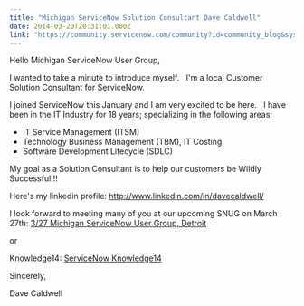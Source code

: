 ```yaml
---
title: "Michigan ServiceNow Solution Consultant Dave Caldwell"
date: 2014-03-20T20:31:01.000Z
link: "https://community.servicenow.com/community?id=community_blog&sys_id=ba4d6229dbd0dbc01dcaf3231f9619c4"
---
```

<p>Hello Michigan ServiceNow User Group,</p><p></p><p>I wanted to take a minute to introduce myself.   I'm a local Customer Solution Consultant for ServiceNow.</p><p>I joined ServiceNow this January and I am very excited to be here.   I have been in the IT Industry for 18 years; specializing in the following areas:</p><p></p><ul><li>IT Service Management (ITSM)</li><li>Technology Business Management (TBM), IT Costing</li><li>Software Development Lifecycle (SDLC)</li></ul><p></p><p>My goal as a Solution Consultant is to help our customers be Wildly Successful!!!</p><p></p><p>Here's my linkedin profile: <a href="http://www.linkedin.com/in/davecaldwell/" title="http://www.linkedin.com/in/davecaldwell/">http://www.linkedin.com/in/davecaldwell/</a></p><p></p><p>I look forward to meeting many of you at our upcoming SNUG on March 27th: <a title="3/27 Michigan ServiceNow User Group, Detroit" __default_attr="1640" __jive_macro_name="event" class="jive_macro jive_macro_event" data-orig-content="3/27 Michigan ServiceNow User Group, Detroit" href="/community?id=community_event&sys_id=0ed4be69dbdc5bc0b322f4621f96199b">3/27 Michigan ServiceNow User Group, Detroit</a></p><p>or</p><p>Knowledge14: <a href="http://knowledge.servicenow.com/" title="http://knowledge.servicenow.com/">ServiceNow Knowledge14</a></p><p></p><p>Sincerely,</p><p></p><p>Dave Caldwell</p>